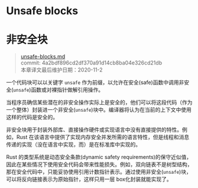 # Unsafe blocks
# 非安全块

>[unsafe-blocks.md](https://github.com/rust-lang/reference/blob/master/src/unsafe-blocks.md)\
>commit:  4a2bdf896cd2df370a91d14cb8ba04e326cd21db \
>本章译文最后维护日期：2020-11-2

一个代码块可以以关键字 `unsafe` 作为前缀，以允许在安全(safe)函数中调用非安全(`unsafe`)函数或对裸指针做解引用操作。

当程序员确信某些潜在的非安全操作实际上是安全的，他们可以将这段代码（作为一个整体）封装进一个非安全(`unsafe`)块中。编译器将认为在当前的上下文中使用这样的代码是安全的。

非安全块用于封装外部库、直接操作硬件或实现语言中没有直接提供的特性。例如，Rust 在该语言中提供了实现内存安全并发所需的语言特性，但是线程和消息传递的实现（没在语言中实现，而）是在标准库中实现的。

Rust 的类型系统是动态安全条款(dynamic safety requirements)的保守近似值，因此在某些情况下使用安全代码会带来性能损失。例如，双向链表不是树型结构，那在安全代码中，只能妥协使用引用计数指针表示。通过使用非安全(`unsafe`)块，可以将反向链接表示为原始指针，这样只用一层 box化封装就能实现了。

<!-- 2020-11-12-->
<!-- checked -->
